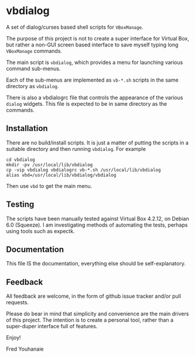 
# vbdialog

A set of dialog/curses based shell scripts for `VBoxManage`.

The purpose of this project is not to create a super interface for Virtual
Box, but rather a non-GUI screen based interface to save myself typing
long `VBoxManage` commands.

The main script is `vbdialog`, which provides a menu for launching
various command sub-menus.

Each of the sub-menus are implemented as `vb-*.sh` scripts in the same
directory as `vbdialog`.

There is also a vbdialogrc file that controls the appearance of the
various `dialog` widgets. This file is expected to be in same directory
as the commands.

## Installation

There are no build/install scripts. It is just a matter of putting the
scripts in a suitable directory and then running `vbdialog`. For example

	cd vbdialog
	mkdir -pv /usr/local/lib/vbdialog
	cp -vip vbdialog vbdialogrc vb-*.sh /usr/local/lib/vbdialog
	alias vbd=/usr/local/lib/vbdialog/vbdialog

Then use `vbd` to get the main menu.

## Testing

The scripts have been manually tested against Virtual Box 4.2.12, on
Debian 6.0 (Squeeze). I am investigating methods of automating the tests,
perhaps using tools such as expectk.

## Documentation

This file IS the documentation, everything else should be
self-explanatory.

## Feedback

All feedback are welcome, in the form of github issue tracker and/or
pull requests.

Please do bear in mind that simplicity and convenience are the main
drivers of this project. The intention is to create a personal tool,
rather than a super-duper interface full of features.


Enjoy!

Fred Youhanaie

